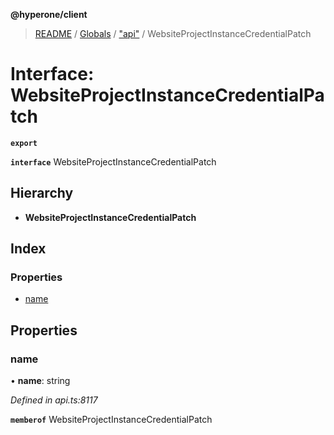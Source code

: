 **@hyperone/client**

> [README](../README.md) / [Globals](../globals.md) / ["api"](../modules/_api_.md) / WebsiteProjectInstanceCredentialPatch

# Interface: WebsiteProjectInstanceCredentialPatch

**`export`** 

**`interface`** WebsiteProjectInstanceCredentialPatch

## Hierarchy

* **WebsiteProjectInstanceCredentialPatch**

## Index

### Properties

* [name](_api_.websiteprojectinstancecredentialpatch.md#name)

## Properties

### name

•  **name**: string

*Defined in api.ts:8117*

**`memberof`** WebsiteProjectInstanceCredentialPatch
